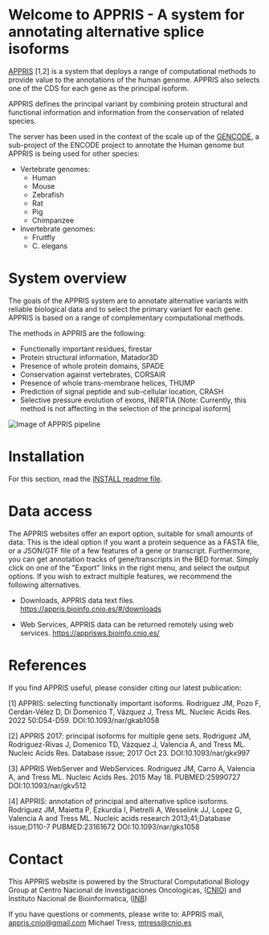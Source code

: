 Welcome to APPRIS - A system for annotating alternative splice isoforms
=======================================================================
[APPRIS](https://appris.bioinfo.cnio.es/) [1,2] is a system that deploys a range of computational methods to provide value to the annotations of the human genome. APPRIS also selects one of the CDS for each gene as the principal isoform.

APPRIS defines the principal variant by combining protein structural and functional information and information from the conservation of related species.

The server has been used in the context of the scale up of the [GENCODE](https://www.gencodegenes.org/), a sub-project of the ENCODE project to annotate the Human genome but APPRIS is being used for other species:
  * Vertebrate genomes:
	  * Human
	  * Mouse
	  * Zebrafish
	  * Rat
	  * Pig
	  * Chimpanzee
  * Invertebrate genomes:
  	  * Fruitfly
  	  * C. elegans


System overview
===============
The goals of the APPRIS system are to annotate alternative variants with reliable biological data and to select the primary variant for each gene. APPRIS is based on a range of complementary computational methods.

The methods in APPRIS are the following:
  * Functionally important residues, firestar
  * Protein structural information, Matador3D
  * Presence of whole protein domains, SPADE
  * Conservation against vertebrates, CORSAIR
  * Presence of whole trans-membrane helices, THUMP
  * Prediction of signal peptide and sub-cellular location, CRASH
  * Selective pressure evolution of exons, INERTIA [Note: Currently, this method is not affecting in the selection of the principal isoform]

![Image of APPRIS pipeline](server/app/img/APPRIS_analysis.png)


Installation
============
For this section, read the [INSTALL readme file](docs/INSTALL.md).

Data access
===========
The APPRIS websites offer an export option, suitable for small amounts of data. This is the ideal option if you want a protein sequence as a FASTA file, or a JSON/GTF file of a few features of a gene or transcript. Furthermore, you can get annotation tracks of gene/transcripts in the BED format. Simply click on one of the "Export" links in the right menu, and select the output options. If you wish to extract multiple features, we recommend the following alternatives.

  * Downloads, APPRIS data text files.
  https://appris.bioinfo.cnio.es/#/downloads

  * Web Services, APPRIS data can be returned remotely using web services.
  https://apprisws.bioinfo.cnio.es/


References
==========
If you find APPRIS useful, please consider citing our latest publication:

[1] APPRIS: selecting functionally important isoforms.
Rodriguez JM, Pozo F, Cerdán-Vélez D, Di Domenico T, Vázquez J, Tress ML.
Nucleic Acids Res. 2022 50:D54-D59.
DOI:10.1093/nar/gkab1058

[2] APPRIS 2017: principal isoforms for multiple gene sets.
Rodriguez JM, Rodriguez-Rivas J, Domenico TD, Vázquez J, Valencia A, and Tress ML.
Nucleic Acids Res. Database issue; 2017 Oct 23.
DOI:10.1093/nar/gkx997

[3] APPRIS WebServer and WebServices.
Rodriguez JM, Carro A, Valencia A, and Tress ML.
Nucleic Acids Res. 2015 May 18.
PUBMED:25990727 DOI:10.1093/nar/gkv512

[4] APPRIS: annotation of principal and alternative splice isoforms.
Rodriguez JM, Maietta P, Ezkurdia I, Pietrelli A, Wesselink JJ, Lopez G, Valencia A and Tress ML.
Nucleic acids research 2013;41;Database issue;D110-7
PUBMED:23161672 DOI:10.1093/nar/gks1058


Contact
=======
This APPRIS website is powered by the Structural Computational Biology Group at
	Centro Nacional de Investigaciones Oncologicas, ([CNIO](https://www.cnio.es/))
		and
	Instituto Nacional de Bioinformatica, ([INB](https://inb-elixir.es/))

If you have questions or comments, please write to:
    APPRIS mail, appris.cnio@gmail.com
	Michael Tress, mtress@cnio.es
